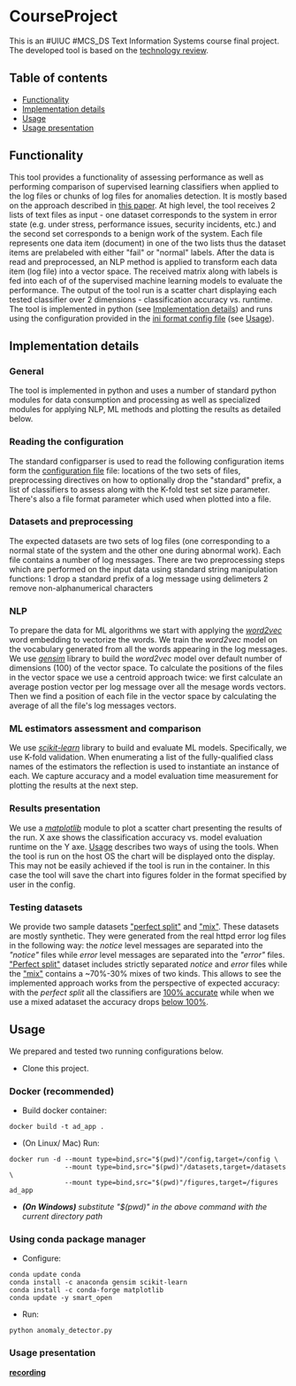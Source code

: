 # CourseProject

This is an #UIUC #MCS_DS Text Information Systems course final project.
The developed tool is based on the [technology review](https://github.com/vkreiden/tech_review).

## Table of contents

* [Functionality](#Functionality)
* [Implementation details](#implementation-details)
* [Usage](#usage)
* [Usage presentation](#usage-presentation)

## Functionality
This tool provides a functionality of assessing performance as well as 
performing comparison of supervised learning classifiers when applied to
the log files or chunks of log files for anomalies detection.
It is mostly based on the approach described in [this paper](https://hal.laas.fr/hal-01576291/document).
At high level, the tool receives 2 lists of text files as input - one dataset 
corresponds to the system in error state (e.g. under stress, performance issues, 
security incidents, etc.) and the second set corresponds to a benign work of the system.
Each file represents one data item (document) in one of the two lists thus the dataset 
items are prelabeled with either "fail" or "normal" labels.
After the data is read and preprocessed, an NLP method is applied to transform each data item
(log file) into a vector space. The received matrix along with labels is fed into each of
of the supervised machine learning models to evaluate the performance. The output of the tool run is
a scatter chart displaying each tested classifier over 2 dimensions - classification accuracy 
vs. runtime.
The tool is implemented in python (see [Implementation details](#implementation-details))
and runs using the configuration provided in the [ini format config file](config/config.ini) (see [Usage](#usage)).


## Implementation details
### General
The tool is implemented in python and uses a number of standard python modules for data 
consumption and processing as well as specialized modules for applying NLP, ML methods and
plotting the results as detailed below.

### Reading the configuration
The standard configparser is used to read the following configuration items form the [configuration file](config/config.ini) file:
locations of the two sets of files, preprocessing directives on how to optionally drop the "standard" prefix,
a list of classifiers to assess along with the K-fold test set size parameter. There's also a file format
 parameter which used when plotted into a file.

### Datasets and preprocessing
The expected datasets are two sets of log files (one corresponding to a normal state of the system
and the other one during abnormal work). Each file contains a number of log messages. There are two
preprocessing steps which are performed on the input data using standard string manipulation functions:
1 drop a standard prefix of a log message using delimeters
2 remove non-alphanumerical characters

### NLP
To prepare the data for ML algorithms we start with applying the [*word2vec*](https://en.wikipedia.org/wiki/Word2vec) word embedding to vectorize the words.
We train the *word2vec* model on the vocabulary generated from all the words appearing in the log messages.
We use [*gensim*](https://radimrehurek.com/gensim/) library to build the *word2vec* model over default number of dimensions (100) of the vector space.
To calculate the positions of the files in the vector space we use a centroid approach twice: we first
calculate an average postion vector per log message over all the mesage words vectors. Then we find
a position of each file in the vector space by calculating the average of all the file's log messages vectors.

### ML estimators assessment and comparison
We use [*scikit-learn*](https://scikit-learn.org/) library to build and evaluate ML models. Specifically, we use K-fold validation.
When enumerating a list of the fully-qualified class names of the estimators the reflection is used 
to instantiate an instance of each. We capture accuracy and a model evaluation time measurement for
plotting the results at the next step.

### Results presentation
We use a [*matplotlib*](https://matplotlib.org/) module to plot a scatter chart presenting the results of the run.
X axe shows the classification accuracy vs. model evaluation runtime on the Y axe.
[Usage](#usage) describes two ways of using the tools. When the tool is run on the host
OS the chart will be displayed onto the display. This may not be easily achieved if
the tool is run in the container. In this case the tool will save the chart into 
figures folder in the format specified by user in the config.

### Testing datasets
We provide two sample datasets ["perfect split"](datasets/perfect_split) and ["mix"](datasets/mix).
These datasets are mostly synthetic. They were generated from the real httpd error log files in the
following way: the *notice* level messages are separated into the *"notice"* files while *error* level messages are separated into the *"error"* files. ["Perfect split"](datasets/perfect_split) dataset includes strictly separated *notice* and *error* files while the ["mix"](datasets/mix) contains a ~70%-30% mixes of two kinds. This allows to see the implemented approach works from the perspective of expected accuracy: with the *perfect split* all the classifiers are [100% accurate](figures/perfect_split.png) while when we use a mixed adataset the accuracy drops [below 100%](figures/mix.png).

## Usage
We prepared and tested two running configurations below.

- Clone this project.

### Docker (recommended)

- Build docker container:
```
docker build -t ad_app .
```

- (On Linux/ Mac) Run:
```
docker run -d --mount type=bind,src="$(pwd)"/config,target=/config \
              --mount type=bind,src="$(pwd)"/datasets,target=/datasets \
              --mount type=bind,src="$(pwd)"/figures,target=/figures ad_app
```

- *__(On Windows)__ substitute "$(pwd)" in the above command with the current directory path*

### Using conda package manager

- Configure:
```
conda update conda
conda install -c anaconda gensim scikit-learn
conda install -c conda-forge matplotlib
conda update -y smart_open
```

- Run:
```
python anomaly_detector.py
```

### Usage presentation
**[recording](https://mediaspace.illinois.edu/media/t/1_qvmekhhz)**
